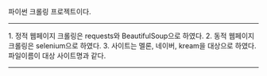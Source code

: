 파이썬 크롤링 프로젝트이다.
<hr>
1. 정적 웹페이지 크롤링은 requests와 BeautifulSoup으로 하였다.
2. 동적 웹페이지 크롤링은 selenium으로 하였다.
3. 사이트는 멜론, 네이버, kream을 대상으로 하였다. 파일이름이 대상 사이트명과 같다.
<hr>
